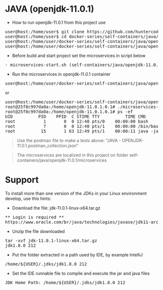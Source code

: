 # JAVA (openjdk-11.0.1)

- How to run openjdk-11.0.1 from this project use

<pre>
user@host:/home/user$ git clone https://github.com/huntercodexs/docker-series.git .
user@host:/home/user$ cd docker-series/self-containers/java/openjdk-11.0.1
user@host:/home/user/docker-series/self-containers/java/openjdk-11.0.1$ docker-compose up --build
user@host:/home/user/docker-series/self-containers/java/openjdk-11.0.1$ docker-compose start
</pre>

- Before build and start project set the microservices in script below

<pre>
- microservices-start.sh (self-containers/java/openjdk-11.0.1/microservices/microservices-start.sh)
</pre>

- Run the microservices in openjdk-11.0.1 container

<pre>
user@host:/home/user/docker-series/self-containers/java/openjdk-11.0.1$ docker exec -it openjdk-11.0.1 ./microservices-start.sh
</pre>

or

<pre>
user@host:/home/user/docker-series/self-containers/java/openjdk-11.0.1$ docker exec -it openjdk-11.0.1 /bin/bash
root@25f8c997da0a:/home/openjdk-11.0.1.0.1# ./microservices-start.sh
root@25f8c997da0a:/home/openjdk-11.0.1.0.1# ps -ef
UID          PID    PPID  C STIME TTY          TIME CMD
root           1       0  0 12:48 pts/0    00:00:00 bash
root           7       0  0 12:48 pts/1    00:00:00 /bin/bash
root          15       1 63 12:49 pts/1    00:00:11 java -jar SIMPLE-API-USERS-0.0.1-SNAPSHOT.jar
</pre>

> Use the postman file to make a tests above: "JAVA - OPENJDK-11.0.1.postman_collection.json"

> The microservices are localized in this project on folder self-containers/java/openjdk-11.0.1/microservices


# Support

To install more than one version of the JDKs in your Linux environment develop, use this hints:

- Download the file: jdk-11.0.1-linux-x64.tar.gz
<pre>
** Login is required **
https://www.oracle.com/br/java/technologies/javase/jdk11-archive-downloads.html
</pre>

- Unzip the file downloaded
<pre>
tar -xvf jdk-11.0.1-linux-x64.tar.gz
jdk1.8.0_212
</pre>

- Put the folder extracted in a path used by IDE, by example IntelliJ
<pre>
/home/${USER}/.jdks/jdk1.8.0_212
</pre>

- Set the IDE runnable file to compile and execute the jar and java files
<pre>
JDK Home Path: /home/${USER}/.jdks/jdk1.8.0_212
</pre>


